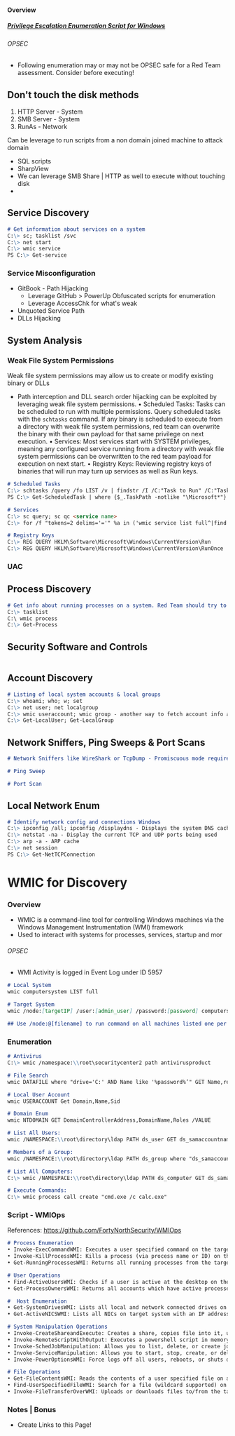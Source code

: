#### Overview
##### [Privilege Escalation Enumeration Script for Windows](https://github.com/itm4n/PrivescCheck/tree/master)

###### OPSEC
- Following enumeration may or may not be OPSEC safe for a Red Team assessment. Consider before executing!

## Don't touch the disk methods
1. HTTP Server - System
2. SMB Server - System 
3. RunAs - Network  

Can be leverage to run scripts from a non domain joined machine to attack domain
- SQL scripts
- SharpView
- We can leverage SMB Share | HTTP as well to execute without touching disk
- 

## Service Discovery
```markdown
# Get information about services on a system 
C:\> sc; tasklist /svc 
C:\> net start 
C:\> wmic service 
PS C:\> Get-service
```
### Service Misconfiguration
- GitBook - Path Hijacking 
	- Leverage GitHub > PowerUp Obfuscated scripts for enumeration
	- Leverage AccessChk for what's weak
- Unquoted Service Path 
- DLLs Hijacking
## System Analysis
### Weak File System Permissions
Weak file system permissions may allow us to create or modify existing binary or DLLs
- Path interception and DLL search order hijacking can be exploited by leveraging weak file system permissions. 
	• Scheduled Tasks: Tasks can be scheduled to run with multiple permissions. Query scheduled tasks with the `schtasks` command. If any binary is scheduled to execute from a directory with weak file system permissions, red team can overwrite the binary with their own payload for that same privilege on next execution.
	• Services: Most services start with SYSTEM privileges, meaning any configured service running from a directory with weak file system permissions can be overwritten to the red team payload for execution on next start. 
	• Registry Keys: Reviewing registry keys of binaries that will run may turn up services as well as Run keys.
```markdown
# Scheduled Tasks
C:\> schtasks /query /fo LIST /v | findstr /I /C:"Task to Run" /C:"TaskName" /C:"Run As"
PS C:\> Get-ScheduledTask | where {$_.TaskPath -notlike "\Microsoft*"}

# Services
C:\> sc query; sc qc <service name>
C:\> for /f "tokens=2 delims='='" %a in ('wmic service list full^|find /i "pathname"^|find /i /v "system32"') do @echo %a

# Registry Keys
C:\> REG QUERY HKLM\Software\Microsoft\Windows\CurrentVersion\Run
C:\> REG QUERY HKLM\Software\Microsoft\Windows\CurrentVersion\RunOnce
```
### UAC

## Process Discovery
```markdown
# Get info about running processes on a system. Red Team should try to understand what is installed & running 
C:\> tasklist 
C:\ wmic process 
C:\> Get-Process
```


## Security Software and Controls
```markdown
```


## Account Discovery 
```markdown
# Listing of local system accounts & local groups 
C:\> whoami; who; w; set 
C:\> net user; net localgroup 
C:\> wmic useraccount; wmic group - another way to fetch account info and group membership 
C:\> Get-LocalUser; Get-LocalGroup
```



## Network Sniffers, Ping Sweeps & Port Scans
```markdown
# Network Sniffers like WireShark or TcpDump - Promiscuous mode requires admin or root privileges Windows 

# Ping Sweep 

# Port Scan

```


## Local Network Enum
```markdown
# Identify network config and connections Windows 
C:\> ipconfig /all; ipconfig /displaydns - Displays the system DNS cache in Windows 
C:\> netstat -na - Display the current TCP and UDP ports being used
C:\> arp -a - ARP cache 
C:\> net session 
PS C:\> Get-NetTCPConnection
```


# WMIC for Discovery
### Overview
- WMIC is a command-line tool for controlling Windows machines via the Windows Management Instrumentation (WMI) framework
- Used to interact with systems for processes, services, startup and mor
###### OPSEC
- WMI Activity is logged in Event Log under ID 5957
```markdown
# Local System
wmic computersystem LIST full

# Target System
wmic /node:[targetIP] /user:[admin_user] /password:[password] computersystem LIST full

## Use /node:@[filename] to run command on all machines listed one per line in filename
```
### Enumeration
```markdown
# Antivirus
C:\> wmic /namespace:\\root\securitycenter2 path antivirusproduct

# File Search
wmic DATAFILE where "drive='C:' AND Name like '%password%’" GET Name,readable,size /VALUE

# Local User Account
wmic USERACCOUNT Get Domain,Name,Sid

# Domain Enum
wmic NTDOMAIN GET DomainControllerAddress,DomainName,Roles /VALUE

# List All Users:
wmic /NAMESPACE:\\root\directory\ldap PATH ds_user GET ds_samaccountname

# Members of a Group:
wmic /NAMESPACE:\\root\directory\ldap PATH ds_group where "ds_samaccountname='Domain Admins'" Get ds_member /Value

# List All Computers:
C:\> wmic /NAMESPACE:\\root\directory\ldap PATH ds_computer GET ds_samaccountname

# Execute Commands:
C:\> wmic process call create "cmd.exe /c calc.exe"
```

### Script - WMIOps
References: https://github.com/FortyNorthSecurity/WMIOps
```markdown
# Process Enumeration
• Invoke-ExecCommandWMI: Executes a user specified command on the target machine
• Invoke-KillProcessWMI: Kills a process (via process name or ID) on the target machine
• Get-RunningProcessesWMI: Returns all running processes from the target machine

# User Operations
• Find-ActiveUsersWMI: Checks if a user is active at the desktop on the target machine
• Get-ProcessOwnersWMI: Returns all accounts which have active processes on the target system

#  Host Enumeration
• Get-SystemDrivesWMI: Lists all local and network connected drives on target system
• Get-ActiveNICSWMI: Lists all NICs on target system with an IP address

# System Manipulation Operations
• Invoke-CreateShareandExecute: Creates a share, copies file into it, uses WMI to invoke the script
• Invoke-RemoteScriptWithOutput: Executes a powershell script in memory on the target host via WMI
• Invoke-SchedJobManipulation: Allows you to list, delete, or create jobs on a system over WMI
• Invoke-ServiceManipulation: Allows you to start, stop, create, or delete services on a targeted system
• Invoke-PowerOptionsWMI: Force logs off all users, reboots, or shuts down targeted system

# File Operations
• Get-FileContentsWMI: Reads the contents of a user specified file on a target system
• Find-UserSpecifiedFileWMI: Search for a file (wildcard supported) on a target system
• Invoke-FileTransferOverWMI: Uploads or downloads files to/from the target machine 
```

### Notes | Bonus
- Create Links to this Page!

